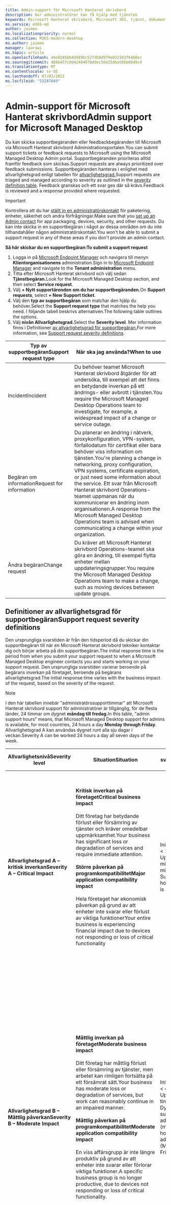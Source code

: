 ```yaml
---
title: Admin-support för Microsoft Hanterat skrivbord
description: Hur administratörer kan få hjälp med tjänsten
keywords: Microsoft Hanterat skrivbord, Microsoft 365, tjänst, dokumentation
ms.service: m365-md
author: jaimeo
ms.localizationpriority: normal
ms.collection: M365-modern-desktop
ms.author: jaimeo
manager: laurawi
ms.topic: article
ms.openlocfilehash: d4e8285bb4d589bc527db8d979a0223d3f64b8ec
ms.sourcegitcommit: 4886457c0d4248407bddec56425dba50bb60d9c4
ms.translationtype: MT
ms.contentlocale: sv-SE
ms.lasthandoff: 07/03/2021
ms.locfileid: "53287849"
---
```

# <a name="admin-support-for-microsoft-managed-desktop"></a><span data-ttu-id="01093-104">Admin-support för Microsoft Hanterat skrivbord</span><span class="sxs-lookup"><span data-stu-id="01093-104">Admin support for Microsoft Managed Desktop</span></span>

<span data-ttu-id="01093-105">Du kan skicka supportbegäranden eller feedbackbegäranden till Microsoft via Microsoft Hanterat skrivbord Administrationsportalen.</span><span class="sxs-lookup"><span data-stu-id="01093-105">You can submit support tickets or feedback requests to Microsoft using the Microsoft Managed Desktop Admin portal.</span></span> <span data-ttu-id="01093-106">Supportbegäranden prioriteras alltid framför feedback som skickas.</span><span class="sxs-lookup"><span data-stu-id="01093-106">Support requests are always prioritized over feedback submissions.</span></span> <span data-ttu-id="01093-107">Supportbegäranden hanteras i enlighet med allvarlighetsgrad enligt tabellen för [allvarlighetsgrad.](#sev)</span><span class="sxs-lookup"><span data-stu-id="01093-107">Support requests are triaged and managed according to severity as outlined in the [severity definition table](#sev).</span></span> <span data-ttu-id="01093-108">Feedback granskas och ett svar ges där så krävs.</span><span class="sxs-lookup"><span data-stu-id="01093-108">Feedback is reviewed and a response provided where requested.</span></span> 

> [!IMPORTANT]
> <span data-ttu-id="01093-109">Kontrollera att du har [ställt in en administratörskontakt](../get-started/add-admin-contacts.md) för paketering, enheter, säkerhet och andra förfrågningar.</span><span class="sxs-lookup"><span data-stu-id="01093-109">Make sure that you [set up an Admin contact](../get-started/add-admin-contacts.md) for app packaging, devices, security, and other requests.</span></span> <span data-ttu-id="01093-110">Du kan inte skicka in en supportbegäran i något av dessa områden om du inte tillhandahåller någon administratörskontakt.</span><span class="sxs-lookup"><span data-stu-id="01093-110">You won't be able to submit a support request in any of these areas if you don't provide an admin contact.</span></span>

<span data-ttu-id="01093-111">**Så här skickar du en supportbegäran:**</span><span class="sxs-lookup"><span data-stu-id="01093-111">**To submit a support request**</span></span>

1. <span data-ttu-id="01093-112">Logga in på [Microsoft Endpoint Manager](https://endpoint.microsoft.com/) och navigera till menyn **Klientorganisationens** administration.</span><span class="sxs-lookup"><span data-stu-id="01093-112">Sign in to [Microsoft Endpoint Manager](https://endpoint.microsoft.com/) and navigate to the **Tenant administration** menu.</span></span>
2. <span data-ttu-id="01093-113">Titta efter Microsoft Hanterat skrivbord och välj sedan **Tjänstbegäran.**</span><span class="sxs-lookup"><span data-stu-id="01093-113">Look for the Microsoft Managed Desktop section, and then select **Service request**.</span></span>
3. <span data-ttu-id="01093-114">Välj **+ Nytt supportärenden** **om du har supportbegäranden.**</span><span class="sxs-lookup"><span data-stu-id="01093-114">On **Support requests**, select **+ New Support ticket**.</span></span>
4. <span data-ttu-id="01093-115">Välj den **typ av supportbegäran** som matchar den hjälp du behöver.</span><span class="sxs-lookup"><span data-stu-id="01093-115">Select the **Support request type** that matches the help you need.</span></span> <span data-ttu-id="01093-116">I följande tabell beskrivs alternativen.</span><span class="sxs-lookup"><span data-stu-id="01093-116">The following table outlines the options.</span></span> 
5. <span data-ttu-id="01093-117">Välj **nivån Allvarlighetsgrad.**</span><span class="sxs-lookup"><span data-stu-id="01093-117">Select the **Severity level**.</span></span> <span data-ttu-id="01093-118">Mer information finns i Definitioner [av allvarlighetsgrad för supportbegäran.](#sev)</span><span class="sxs-lookup"><span data-stu-id="01093-118">For more information, see [Support request severity definitions](#sev).</span></span> 

<span data-ttu-id="01093-119">Typ av supportbegäran</span><span class="sxs-lookup"><span data-stu-id="01093-119">Support request type</span></span> | <span data-ttu-id="01093-120">När ska jag använda?</span><span class="sxs-lookup"><span data-stu-id="01093-120">When to use</span></span>
--- | ---
<span data-ttu-id="01093-121">Incident</span><span class="sxs-lookup"><span data-stu-id="01093-121">Incident</span></span> | <span data-ttu-id="01093-122">Du behöver teamet Microsoft Hanterat skrivbord åtgärder för att undersöka, till exempel att det finns en betydande inverkan på ett ändrings- eller avbrott i tjänsten.</span><span class="sxs-lookup"><span data-stu-id="01093-122">You require the Microsoft Managed Desktop Operations team to investigate, for example, a widespread impact of a change or service outage.</span></span>
<span data-ttu-id="01093-123">Begäran om information</span><span class="sxs-lookup"><span data-stu-id="01093-123">Request for information</span></span> | <span data-ttu-id="01093-124">Du planerar en ändring i nätverk, proxykonfiguration, VPN-system, förfallodatum för certifikat eller bara behöver viss information om tjänsten.</span><span class="sxs-lookup"><span data-stu-id="01093-124">You're planning a change in networking, proxy configuration, VPN systems, certificate expiration, or just need some information about the service.</span></span> <span data-ttu-id="01093-125">Ett svar från Microsoft Hanterat skrivbord Operations-teamet uppmanas när du kommunicerar en ändring inom organisationen.</span><span class="sxs-lookup"><span data-stu-id="01093-125">A response from the Microsoft Managed Desktop Operations team is advised when communicating a change within your organization.</span></span>
<span data-ttu-id="01093-126">Ändra begäran</span><span class="sxs-lookup"><span data-stu-id="01093-126">Change request</span></span> | <span data-ttu-id="01093-127">Du kräver att Microsoft Hanterat skrivbord Operations-teamet ska göra en ändring, till exempel flytta enheter mellan uppdateringsgrupper.</span><span class="sxs-lookup"><span data-stu-id="01093-127">You require the Microsoft Managed Desktop Operations team to make a change, such as moving devices between update groups.</span></span>

<span id="sev" />

## <a name="support-request-severity-definitions"></a><span data-ttu-id="01093-128">Definitioner av allvarlighetsgrad för supportbegäran</span><span class="sxs-lookup"><span data-stu-id="01093-128">Support request severity definitions</span></span>

<span data-ttu-id="01093-129">Den ursprungliga svarstiden är från den tidsperiod då du skickar din supportbegäran till när en Microsoft Hanterat skrivbord tekniker kontaktar dig och börjar arbeta på din supportbegäran.</span><span class="sxs-lookup"><span data-stu-id="01093-129">The initial response time is the period from when you submit your support request to when a Microsoft Managed Desktop engineer contacts you and starts working on your support request.</span></span> <span data-ttu-id="01093-130">Den ursprungliga svarstiden varierar beroende på begärans inverkan på företaget, beroende på begärans allvarlighetsgrad.</span><span class="sxs-lookup"><span data-stu-id="01093-130">The initial response time varies with the business impact of the request, based on the severity of the request.</span></span>

> [!NOTE]
> <span data-ttu-id="01093-131">I den här tabellen innebär "administratörssupporttimmar" att Microsoft Hanterat skrivbord support för administratörer är tillgänglig, för de flesta länder, 24 timmar om dygnet **måndag till fredag.**</span><span class="sxs-lookup"><span data-stu-id="01093-131">In this table, "admin support hours" means, that Microsoft Managed Desktop support for admins is available, for most countries, 24 hours a day **Monday through Friday**.</span></span> <span data-ttu-id="01093-132">Allvarlighetsgrad A kan användas dygnet runt alla sju dagar i veckan.</span><span class="sxs-lookup"><span data-stu-id="01093-132">Severity A can be worked 24 hours a day all seven days of the week.</span></span>

<span data-ttu-id="01093-133">Allvarlighetsnivå</span><span class="sxs-lookup"><span data-stu-id="01093-133">Severity level</span></span> | <span data-ttu-id="01093-134">Situation</span><span class="sxs-lookup"><span data-stu-id="01093-134">Situation</span></span> | <span data-ttu-id="01093-135">Inledande svarstid</span><span class="sxs-lookup"><span data-stu-id="01093-135">Initial response time</span></span> | <span data-ttu-id="01093-136">Förväntat svar från dig</span><span class="sxs-lookup"><span data-stu-id="01093-136">Expected response from you</span></span>
--- | --- | --- | ---
<span data-ttu-id="01093-137">**Allvarlighetsgrad A – kritisk inverkan**</span><span class="sxs-lookup"><span data-stu-id="01093-137">**Severity A – Critical Impact**</span></span> | <span data-ttu-id="01093-138">**Kritisk inverkan på företaget**</span><span class="sxs-lookup"><span data-stu-id="01093-138">**Critical business impact**</span></span><br><br><span data-ttu-id="01093-139">Ditt företag har betydande förlust eller försämring av tjänster och kräver omedelbar uppmärksamhet.</span><span class="sxs-lookup"><span data-stu-id="01093-139">Your business has significant loss or degradation of services and require immediate attention.</span></span><br><br><span data-ttu-id="01093-140">**Större påverkan på programkompatibilitet**</span><span class="sxs-lookup"><span data-stu-id="01093-140">**Major application compatibility impact**</span></span><br><br><span data-ttu-id="01093-141">Hela företaget har ekonomisk påverkan på grund av att enheter inte svarar eller förlust av viktiga funktioner</span><span class="sxs-lookup"><span data-stu-id="01093-141">Your entire business is experiencing financial impact due to devices not responding or loss of critical functionality</span></span> | <span data-ttu-id="01093-142">Initialt: < 1 timme</span><span class="sxs-lookup"><span data-stu-id="01093-142">Initial: < 1 hour</span></span><br><span data-ttu-id="01093-143">Uppdatering: 60 minuter</span><span class="sxs-lookup"><span data-stu-id="01093-143">Update: 60 minutes</span></span><br><span data-ttu-id="01093-144">Support dygnet runt</span><span class="sxs-lookup"><span data-stu-id="01093-144">24-hour support every day is available</span></span> | <span data-ttu-id="01093-145">När du väljer Allvarlighetsgrad A bekräftar du att problemet har avgörande påverkan på verksamheten, med betydande förlust och försämring av tjänster.</span><span class="sxs-lookup"><span data-stu-id="01093-145">When you select Severity A, you confirm that the issue has critical business impact, with severe loss and degradation of services.</span></span> <br><br><span data-ttu-id="01093-146">Problemet kräver ett omedelbart svar och du åtar dig att ha kontinuerligt engagemang varje dag med Microsoft-teamet tills ni kan lösa det.</span><span class="sxs-lookup"><span data-stu-id="01093-146">The issue demands an immediate response, and you commit to continuous engagement every day with the Microsoft team until resolution.</span></span> <span data-ttu-id="01093-147">Annars kan Microsoft efter eget gottfinnande minska allvarlighetsgraden till nivå B.</span><span class="sxs-lookup"><span data-stu-id="01093-147">Otherwise, Microsoft can at its discretion decrease the Severity to level B.</span></span><br><br> <span data-ttu-id="01093-148">Du ser också till att Microsoft har rätt kontaktinformation.</span><span class="sxs-lookup"><span data-stu-id="01093-148">You also ensure that Microsoft has your accurate contact information.</span></span> 
<span data-ttu-id="01093-149">**Allvarlighetsgrad B – Måttlig påverkan**</span><span class="sxs-lookup"><span data-stu-id="01093-149">**Severity B – Moderate Impact**</span></span> | <span data-ttu-id="01093-150">**Måttlig inverkan på företaget**</span><span class="sxs-lookup"><span data-stu-id="01093-150">**Moderate business impact**</span></span><br><br><span data-ttu-id="01093-151">Ditt företag har måttlig förlust eller försämring av tjänster, men arbetet kan rimligen fortsätta på ett försämrat sätt.</span><span class="sxs-lookup"><span data-stu-id="01093-151">Your business has moderate loss or degradation of services, but work can reasonably continue in an impaired manner.</span></span><br><br><span data-ttu-id="01093-152">**Måttlig påverkan på programkompatibilitet**</span><span class="sxs-lookup"><span data-stu-id="01093-152">**Moderate application compatibility impact**</span></span><br><br><span data-ttu-id="01093-153">En viss affärsgrupp är inte längre produktiv på grund av att enheter inte svarar eller förlorar viktiga funktioner.</span><span class="sxs-lookup"><span data-stu-id="01093-153">A specific business group is no longer productive, due to devices not responding or loss of critical functionality.</span></span> | <span data-ttu-id="01093-154">Initialt: < 4 timmar</span><span class="sxs-lookup"><span data-stu-id="01093-154">Initial: < 4 hours</span></span><br><span data-ttu-id="01093-155">Uppdatering: 12 timmar</span><span class="sxs-lookup"><span data-stu-id="01093-155">Update: 12 hours</span></span><br><span data-ttu-id="01093-156">Dygnet runt under supporttimmarna för administratörer (måndag till fredag).</span><span class="sxs-lookup"><span data-stu-id="01093-156">24 hours a day during admin support hours (Monday through Friday).</span></span> | <span data-ttu-id="01093-157">När du väljer Allvarlighetsgrad B bekräftar du att problemet har måttlig inverkan på ditt företag med förlust och försämring av tjänster, men lösningar möjliggör rimlig, tillfälliga affärskontinuitet.</span><span class="sxs-lookup"><span data-stu-id="01093-157">When you select Severity B, you confirm that the issue has moderate impact to your business with loss and degradation of services, but workarounds enable reasonable, albeit temporary, business continuity.</span></span> <br><br><span data-ttu-id="01093-158">Det krävs ett brådskande svar.</span><span class="sxs-lookup"><span data-stu-id="01093-158">The issue demands an urgent response.</span></span> <span data-ttu-id="01093-159">Om du valde support hela dagen varje dag när du skickar supportbegäran åtar du dig att kontinuerligt engagera dig varje dag med Microsoft-teamet tills ni lämnar supporten.</span><span class="sxs-lookup"><span data-stu-id="01093-159">If you chose all day every day support when you submit the support request, you commit to a continuous engagement every day with the Microsoft team until resolution.</span></span> <span data-ttu-id="01093-160">Annars kan Microsoft efter eget gottfinnande minska allvarlighetsgraden till nivå C. Om du valde supporttimmar för administratören när du skickar in en incident med allvarlighetsgrad B kontaktar Microsoft dig endast under administratörssupporttid.</span><span class="sxs-lookup"><span data-stu-id="01093-160">Otherwise, Microsoft might at its discretion decrease the severity to level C. If you chose admin support-hours support when you submit a Severity B incident, Microsoft will contact you during admin support hours only.</span></span><br><br><span data-ttu-id="01093-161">Du ser också till att Microsoft har rätt kontaktinformation.</span><span class="sxs-lookup"><span data-stu-id="01093-161">You also ensure that Microsoft has your accurate contact information.</span></span>
<span data-ttu-id="01093-162">**Allvarlighetsgrad C – minimal påverkan**</span><span class="sxs-lookup"><span data-stu-id="01093-162">**Severity C – Minimal Impact**</span></span> | <span data-ttu-id="01093-163">**Minsta inverkan på företaget**</span><span class="sxs-lookup"><span data-stu-id="01093-163">**Minimum business impact**</span></span><br><br> <span data-ttu-id="01093-164">Ditt företag fungerar med mindre hinder för tjänster.</span><span class="sxs-lookup"><span data-stu-id="01093-164">Your business is functioning with minor impediments of services.</span></span><br><br><span data-ttu-id="01093-165">**Mindre påverkan på programkompatibilitet**</span><span class="sxs-lookup"><span data-stu-id="01093-165">**Minor application compatibility impact**</span></span><br><br><span data-ttu-id="01093-166">Potentiellt orelaterade användare får mindre kompatibilitetsproblem som inte hindrar produktiviteten</span><span class="sxs-lookup"><span data-stu-id="01093-166">Potentially unrelated users experience minor compatibility issues that do not prevent productivity</span></span> | <span data-ttu-id="01093-167">Initialt: < 8 timmar</span><span class="sxs-lookup"><span data-stu-id="01093-167">Initial: < 8 hours</span></span><br><span data-ttu-id="01093-168">Uppdatering: 24 timmar</span><span class="sxs-lookup"><span data-stu-id="01093-168">Update: 24 hours</span></span><br><span data-ttu-id="01093-169">Support dygnet runt under administratörssupporttid (måndag till fredag)</span><span class="sxs-lookup"><span data-stu-id="01093-169">Support 24 hours a day during admin support hours (Monday through Friday)</span></span>  | <span data-ttu-id="01093-170">När du väljer Allvarlighetsgrad C bekräftar du att problemet har minsta påverkan på ditt företag med mindre tjänsteproblem.</span><span class="sxs-lookup"><span data-stu-id="01093-170">When you select Severity C, you confirm that the issue has minimum impact to your business with minor impediment of service.</span></span><br><br><span data-ttu-id="01093-171">Microsoft kontaktar dig endast under administratörssupporttid för incidenten Allvarlighetsgrad C.</span><span class="sxs-lookup"><span data-stu-id="01093-171">For a Severity C incident, Microsoft will contact you during admin support hours only.</span></span><br><br><span data-ttu-id="01093-172">Du ser också till att Microsoft har rätt kontaktinformation.</span><span class="sxs-lookup"><span data-stu-id="01093-172">You also ensure that Microsoft has your accurate contact information.</span></span>

- <span data-ttu-id="01093-173">**Supportspråk** – allt stöd finns på engelska.</span><span class="sxs-lookup"><span data-stu-id="01093-173">**Support languages** - All support is provided in English.</span></span>
- <span data-ttu-id="01093-174">**Ändringar av allvarlighetsnivå** – Microsoft kan nedgradera allvarlighetsnivån om du inte kan tillhandahålla lämpliga resurser eller svar för att vi ska kunna fortsätta med problemlösningen.</span><span class="sxs-lookup"><span data-stu-id="01093-174">**Severity level changes** - Microsoft might downgrade the severity level if you aren't able to provide adequate resources or responses to enable us to continue with problem resolution efforts.</span></span> 
- <span data-ttu-id="01093-175">**Programkompatibilitet** – För att ett kompatibilitetsproblem ska kunna beaktas måste det finnas ett reproducerbart fel, av samma version av programmet, mellan den föregående och aktuella versionen av Windows eller Microsoft 365-appar för företag.</span><span class="sxs-lookup"><span data-stu-id="01093-175">**Application compatibility** - For an application compatibility issue to be considered, there must be a reproducible error, of the same version of the application, between the previous and current version of Windows or Microsoft 365 Apps for enterprise.</span></span> <span data-ttu-id="01093-176">För att lösa kompatibilitetsproblem med program måste vi ha kontakt med någon i din organisation.</span><span class="sxs-lookup"><span data-stu-id="01093-176">To resolve application compatibility issues, we requires a point of contact in your org to work with.</span></span> <span data-ttu-id="01093-177">Kontakten måste arbeta direkt med vårt Fast Track-team för att undersöka och lösa problemet.</span><span class="sxs-lookup"><span data-stu-id="01093-177">The contact must work directly with our Fast Track team to investigate and resolve the issue.</span></span>
- <span data-ttu-id="01093-178">**Svarstid för kunder** Om du inte kan uppfylla de förväntade svarskraven nedgraderar vi begäran med en allvarlighetsnivå till minst Allvarlighetsgrad C. Om du inte svarar på åtgärdsförfrågningar minimerar och stänger vi supportbegäran inom 48 timmar från den senaste begäran.</span><span class="sxs-lookup"><span data-stu-id="01093-178">**Customer response time** If you aren't able to meet the expected response requirements, we'll downgrade the request by one severity level, to a minimum of Severity C. If you're unresponsive to requests for action, we'll mitigate and close the support request within 48 hours of the last request.</span></span>

## <a name="provide-feedback"></a><span data-ttu-id="01093-179">Ge feedback</span><span class="sxs-lookup"><span data-stu-id="01093-179">Provide feedback</span></span>

<span data-ttu-id="01093-180">Vi uppskattar din feedback och använder den för att förbättra supporten för administratörer.</span><span class="sxs-lookup"><span data-stu-id="01093-180">We appreciate your feedback and use it to improve the admin support experience.</span></span>

<span data-ttu-id="01093-181">När en biljett är i läget **Minimerad** eller **Löst** kan du dela din feedback om din upplevelse av just det problemet.</span><span class="sxs-lookup"><span data-stu-id="01093-181">Once a ticket is in the **Mitigated** or **Resolved** state, you can share your feedback on your experience with that particular issue.</span></span> <span data-ttu-id="01093-182">Om du vill dela feedback går du **till sidan Tjänstförfrågningar** **i menyn Felsökning + support** på Microsoft Endpoint Manager portalen.</span><span class="sxs-lookup"><span data-stu-id="01093-182">To share feedback, go to the **Service requests** page in the **Troubleshooting + support** menu of the Microsoft Endpoint Manager portal.</span></span> <span data-ttu-id="01093-183">Välj den specifika biljetten.</span><span class="sxs-lookup"><span data-stu-id="01093-183">Select the specific ticket.</span></span> <span data-ttu-id="01093-184">Information om biljetten visas i infället till höger.</span><span class="sxs-lookup"><span data-stu-id="01093-184">The ticket details will appear in the fly-in on the right side.</span></span> <span data-ttu-id="01093-185">Välj fliken **Feedback** och ange den information som efterfrågas.</span><span class="sxs-lookup"><span data-stu-id="01093-185">Select the **Feedback** tab, and provide the requested information.</span></span> <span data-ttu-id="01093-186">Se till att du inte tar med någon personlig information i feedbackformuläret.</span><span class="sxs-lookup"><span data-stu-id="01093-186">Be careful not to include any personal information in the feedback form.</span></span> <span data-ttu-id="01093-187">Mer information om sekretess finns i [Microsofts sekretesspolicy.](https://privacy.microsoft.com/privacystatement)</span><span class="sxs-lookup"><span data-stu-id="01093-187">For more information about privacy, see the [Microsoft Privacy Statement](https://privacy.microsoft.com/privacystatement).</span></span>

:::image type="content" alt-text="Exempel på ett feedback-formulär." source="../../media/feedback_form.png" lightbox="../../media/feedback_form.png":::

## <a name="more-resources"></a><span data-ttu-id="01093-189">Fler resurser</span><span class="sxs-lookup"><span data-stu-id="01093-189">More resources</span></span>

- <span data-ttu-id="01093-190">[Användarsupport för Microsoft Hanterat skrivbord](end-user-support.md).</span><span class="sxs-lookup"><span data-stu-id="01093-190">[User support for Microsoft Managed Desktop](end-user-support.md).</span></span> 
- <span data-ttu-id="01093-191">[Support för Microsoft Hanterat skrivbord](../service-description/support.md).</span><span class="sxs-lookup"><span data-stu-id="01093-191">[Support for Microsoft Managed Desktop](../service-description/support.md).</span></span> 
- <span data-ttu-id="01093-192">Om du redan prenumererar på Microsoft Hanterat skrivbord hittar du detaljerade procedurer, processflöden, arbetsanvisningar och vanliga frågor och svar i administratörsguiden  för Microsoft Hanterat skrivbord på sidan **Onlineresurser** under **avsnittet Microsoft Hanterat skrivbord** på menyn Klientadministration [i Microsoft Endpoint Manager.](https://endpoint.microsoft.com/)</span><span class="sxs-lookup"><span data-stu-id="01093-192">If you already subscribe to Microsoft Managed Desktop, you can find detailed procedures, process flows, work instructions, and FAQs in the Microsoft Managed Desktop Admin Guide in the **Online resources** page under the **Microsoft Managed Desktop** section of the **Tenant administration** menu in [Microsoft Endpoint Manager](https://endpoint.microsoft.com/).</span></span>
